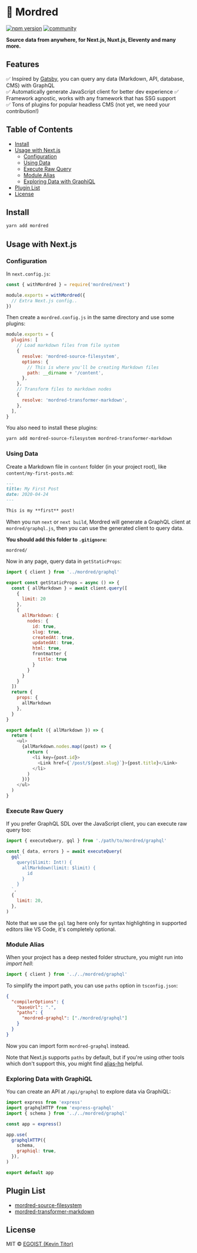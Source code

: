 # 🤺 Mordred

[![npm version](https://flat.badgen.net/npm/v/mordred?scale=1.5)](https://npm.im/mordred) [![community](https://flat.badgen.net/badge/icon/discord?icon=discord&label=community&scale=1.5)](https://chat.egoist.sh)

**Source data from anywhere, for Next.js, Nuxt.js, Eleventy and many more.**

## Features

✅ Inspired by [Gatsby](https://gatsbyjs.org), you can query any data (Markdown, API, database, CMS) with GraphQL<br>
✅ Automatically generate JavaScript client for better dev experience
✅ Framework agnostic, works with any framework that has SSG support<br>
✅ Tons of plugins for popular headless CMS (not yet, we need your contribution!)

## Table of Contents

<!-- START doctoc generated TOC please keep comment here to allow auto update -->
<!-- DON'T EDIT THIS SECTION, INSTEAD RE-RUN doctoc TO UPDATE -->


- [Install](#install)
- [Usage with Next.js](#usage-with-nextjs)
  - [Configuration](#configuration)
  - [Using Data](#using-data)
  - [Execute Raw Query](#execute-raw-query)
  - [Module Alias](#module-alias)
  - [Exploring Data with GraphiQL](#exploring-data-with-graphiql)
- [Plugin List](#plugin-list)
- [License](#license)

<!-- END doctoc generated TOC please keep comment here to allow auto update -->

## Install

```bash
yarn add mordred
```

## Usage with Next.js

### Configuration

In `next.config.js`:

```js
const { withMordred } = require('mordred/next')

module.exports = withMordred({
  // Extra Next.js config..
})
```

Then create a `mordred.config.js` in the same directory and use some plugins:

```js
module.exports = {
  plugins: [
    // Load markdown files from file system
    {
      resolve: 'mordred-source-filesystem',
      options: {
        // This is where you'll be creating Markdown files
        path: __dirname + '/content',
      },
    },
    // Transform files to markdown nodes
    {
      resolve: 'mordred-transformer-markdown',
    },
  ],
}
```

You also need to install these plugins:

```bash
yarn add mordred-source-filesystem mordred-transformer-markdown
```

### Using Data

Create a Markdown file in `content` folder (in your project root), like `content/my-first-posts.md`:

```markdown
---
title: My First Post
date: 2020-04-24
---

This is my **first** post!
```

When you run `next` or `next build`, Mordred will generate a GraphQL client at `mordred/graphql.js`, then you can use the generated client to query data.

**You should add this folder to `.gitignore`:**

```
mordred/
```

Now in any page, query data in `getStaticProps`:

```js
import { client } from '../mordred/graphql'

export const getStaticProps = async () => {
  const { allMarkdown } = await client.query([
    {
      limit: 20
    },
    {
      allMarkdown: {
        nodes: {
          id: true,
          slug: true,
          createdAt: true,
          updatedAt: true,
          html: true,
          frontmatter {
            title: true
          }
        }
      }
    }
  ])
  return {
    props: {
      allMarkdown
    },
  }
}

export default ({ allMarkdown }) => {
  return (
    <ul>
      {allMarkdown.nodes.map((post) => {
        return (
          <li key={post.id}>
            <Link href={`/post/${post.slug}`}>{post.title}</Link>
          </li>
        )
      })}
    </ul>
  )
}
```

### Execute Raw Query

If you prefer GraphQL SDL over the JavaScript client, you can execute raw query too:

```js
import { executeQuery, gql } from './path/to/mordred/graphql'

const { data, errors } = await executeQuery(
  gql`
    query($limit: Int!) {
      allMarkdown(limit: $limit) {
        id
      }
    }
  `,
  {
    limit: 20,
  },
)
```

Note that we use the `gql` tag here only for syntax highlighting in supported editors like VS Code, it's completely optional.

### Module Alias

When your project has a deep nested folder structure, you might run into _import hell_:

```js
import { client } from '../../mordred/graphql'
```

To simplify the import path, you can use `paths` option in `tsconfig.json`:

```json
{
  "compilerOptions": {
    "baseUrl": ".",
    "paths": {
      "mordred-graphql": ["./mordred/graphql"]
    }
  }
}
```

Now you can import form `mordred-graphql` instead.

Note that Next.js supports `paths` by default, but if you're using other tools which don't support this, you might find [alias-hq](https://github.com/davestewart/alias-hq) helpful.

### Exploring Data with GraphiQL

You can create an API at `/api/graphql` to explore data via GraphiQL:

```js
import express from 'express'
import graphqlHTTP from 'express-graphql'
import { schema } from '../../mordred/graphql'

const app = express()

app.use(
  graphqlHTTP({
    schema,
    graphiql: true,
  }),
)

export default app
```

## Plugin List

- [mordred-source-filesystem](/packages/mordred-source-filesystem)
- [mordred-transformer-markdown](/packages/mordred-transformer-markdown)

## License

MIT &copy; [EGOIST (Kevin Titor)](https://github.com/sponsors/egoist)
